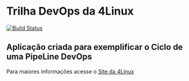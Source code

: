 # Trilha DevOps da 4Linux

<!-- Altere a Flag abaixo com sua URL do Travis -->
[![Build Status](https://travis-ci.com/lucastav/DevOpsLab-HelloWorld.svg?branch=master)](https://travis-ci.com/lucastav/DevOpsLab-HelloWorld)

## Aplicação criada para exemplificar o Ciclo de uma PipeLine DevOps


Para maiores informações acesse o [Site da 4Linux](https://www.4linux.com.br/cursos/devops)
